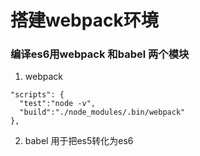 # 搭建webpack环境

### 编译es6用webpack 和babel 两个模块

1. webpack
```
"scripts": {
  "test":"node -v",
  "build":"./node_modules/.bin/webpack"
},
```
2. babel 用于把es5转化为es6 
